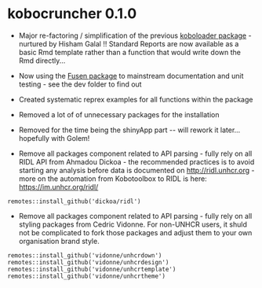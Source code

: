# kobocruncher 0.1.0

 * Major re-factoring / simplification of the previous [koboloader package](https://unhcr.github.io/koboloadeR/docs/) - nurtured by Hisham Galal !! Standard Reports are now available as a basic Rmd template rather than a function that would write down the Rmd directly... 
 
 * Now using the [Fusen package](https://thinkr-open.github.io/fusen/index.html) to mainstream documentation and unit testing - see the dev folder to find out
 
 * Created systematic reprex examples for all functions within the package

 * Removed a lot of of unnecessary packages for the installation

 * Removed for the time being the shinyApp part -- will rework it later... hopefully with Golem!

 * Remove all packages component related to API parsing - fully rely on all RIDL API from Ahmadou Dickoa - the recommended practices is to avoid starting any analysis before data is documented on http://ridl.unhcr.org - more on the automation from Kobotoolbox to RIDL is here: https://im.unhcr.org/ridl/ 
 
```
remotes::install_github('dickoa/ridl') 
``` 
 
 * Remove all packages component related to API parsing - fully rely on all styling packages from Cedric Vidonne. For non-UNHCR users, it shuld not be complicated to fork those packages and adjust them to your own organisation brand style.
 
```
remotes::install_github('vidonne/unhcrdown')
remotes::install_github('vidonne/unhcrdesign')
remotes::install_github('vidonne/unhcrtemplate')
remotes::install_github('vidonne/unhcrtheme')
```


